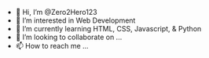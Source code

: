 - 👋 Hi, I’m @Zero2Hero123
- 👀 I’m interested in Web Development
- 🌱 I’m currently learning HTML, CSS, Javascript, & Python
- 💞️ I’m looking to collaborate on ...
- 📫 How to reach me ...

<!---
Zero2Hero123/Zero2Hero123 is a ✨ special ✨ repository because its `README.md` (this file) appears on your GitHub profile.
You can click the Preview link to take a look at your changes.
--->
